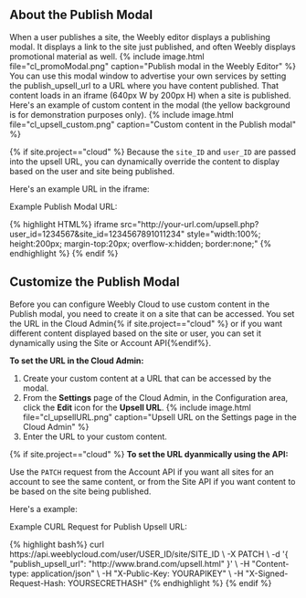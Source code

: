 ## About the Publish Modal

When a user publishes a site, the Weebly editor displays a publishing modal. It displays a link to the site just published, and often Weebly displays promotional material as well.
{% include image.html file="cl_promoModal.png" caption="Publish modal in the Weebly Editor" %}
You can use this modal window to advertise your own services by setting the publish_upsell_url to a URL where you have content published. That content loads in an iframe (640px W by 200px H) when a site is published. Here's an example of custom content in the modal (the yellow background is for demonstration purposes only).
{% include image.html file="cl_upsell_custom.png" caption="Custom content in the Publish modal" %}

{% if site.project=="cloud" %}
Because the `site_ID` and `user_ID` are passed into the upsell URL, you can dynamically override the content to display based on the user and site being published.

Here's an example URL in the iframe:
<p class="codeTitle">Example Publish Modal URL:</p>
{% highlight HTML%}
iframe src="http://your-url.com/upsell.php?user_id=1234567&site_id=1234567891011234"
style="width:100%; height:200px; margin-top:20px; overflow-x:hidden; border:none;"
{% endhighlight %}
{% endif %}

## Customize the Publish Modal
Before you can configure Weebly Cloud to use custom content in the Publish modal, you need to create it on a site that can be accessed. You set the URL in the Cloud Admin{% if site.project=="cloud" %} or if you want different content displayed based on the site or user, you can set it dynamically using the Site or Account API{%endif%}.

**To set the URL in the Cloud Admin:**
1. Create your custom content at a URL that can be accessed by the modal.
2. From the **Settings** page of the Cloud Admin, in the Configuration area, click the **Edit** icon for the **Upsell URL**.
   {% include image.html file="cl_upsellURL.png" caption="Upsell URL on the Settings page in the Cloud Admin" %}
3. Enter the URL to your custom content.

{% if site.project=="cloud" %}
**To set the URL dyanmically using the API:**

Use the `PATCH` request from the Account API if you want all sites for an account to see the same content, or from the Site API if you want content to be based on the site being published. <!--todo: Cloud API: add links-->

Here's a example:
<p class="codeTitle">Example CURL Request for Publish Upsell URL:</p>
{% highlight bash%}
curl https://api.weeblycloud.com/user/USER_ID/site/SITE_ID \
-X PATCH \
-d '{
"publish_upsell_url": "http://www.brand.com/upsell.html"
}' \
-H "Content-type: application/json" \
-H "X-Public-Key: YOURAPIKEY" \
-H "X-Signed-Request-Hash: YOURSECRETHASH"
{% endhighlight %}
{% endif %}
